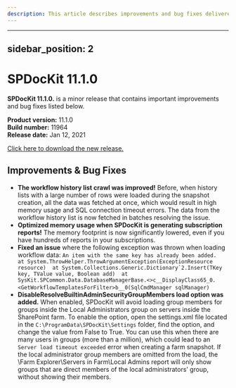 ```yaml
---
description: This article describes improvements and bug fixes delivered in SPDocKit version 11.1.0.
---
```


---
sidebar_position: 2
---

# SPDocKit 11.1.0

**SPDocKit 11.1.0.** is a minor release that contains important improvements and bug fixes listed below.

**Product version:** 11.1.0  
**Build number:** 11964   
**Release date:** Jan 12, 2021

[Click here to download the new release.](https://www.syskit.com/products/spdockit/download/)

## Improvements & Bug Fixes

* **The workflow history list crawl was improved!** Before, when history lists with a large number of rows were loaded during the snapshot creation, all the data was fetched at once, which would result in high memory usage and SQL connection timeout errors. The data from the workflow history list is now fetched in batches resolving the issue.
* **Optimized memory usage when SPDocKit is generating subscription reports!** The memory footprint is now significantly lowered, even if you have hundreds of reports in your subscriptions.
* **Fixed an issue** where the following exception was thrown when loading workflow data: ``An item with the same key has already been added.  at System.ThrowHelper.ThrowArgumentException(ExceptionResource resource)  at System.Collections.Generic.Dictionary`2.Insert(TKey key, TValue value, Boolean add)  at SysKit.SPCommon.Data.DatabaseManagerBase.<>c__DisplayClass65_0``_`.`_`<GetWorkflowTemplatesForFilter>b__0(SqlCmdManager sqlManager)`
* **DisableResolveBuiltinAdminSecurityGroupMembers load option was added.** When enabled, SPDocKit will avoid loading group members for groups inside the Local Administrators group on servers inside the SharePoint farm. To enable the option, open the settings.xml file located in the `C:\ProgramData\SPDocKit\Settings` folder, find the option, and change the value from False to True. You can use this when there are many users in groups \(more than a million\), which could lead to an `Server load timeout exceeded` error when creating a farm snapshot. If the local administrator group members are omitted from the load, the \Farm Explorer\Servers in Farm\Local Admins report will only show groups that are direct members of the local administrators’ group, without showing their members.

